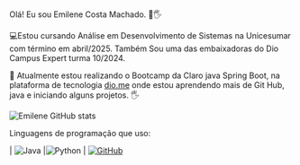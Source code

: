 Olá! Eu sou Emilene Costa Machado. 👩🖐

💻Estou cursando Análise em Desenvolvimento de Sistemas na Unicesumar com término em abril/2025. Também Sou uma das embaixadoras do Dio Campus Expert turma 10/2024.

🚀 Atualmente estou realizando o Bootcamp da Claro java Spring Boot, na plataforma de tecnologia [dio.me]() onde estou aprendendo mais de Git Hub, java e iniciando alguns projetos. 🖐

![Emilene GitHub stats](https://github-readme-stats.vercel.app/api?username=emileneDev47&show_icons=true&theme=radical)


Linguagens de programação que uso:


| ![Java](https://img.shields.io/badge/java-%23ED8B00.svg?style=for-the-badge&logo=openjdk&logoColor=white)       |![Python](https://img.shields.io/badge/python-3670A0?style=for-the-badge&logo=python&logoColor=ffdd54) | [![GitHub](https://img.shields.io/badge/GitHub-100000?style=for-the-badge&logo=github&logoColor=white)](https://github.com/SEUUSERNAME)

